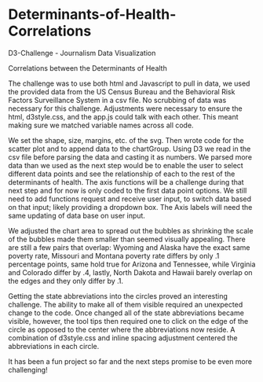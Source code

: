 # Determinants-of-Health-Correlations
D3-Challenge - Journalism Data Visualization

Correlations between the Determinants of Health 

 The challenge was to use both html and Javascript to pull in data, we used the provided data from the US Census Bureau and the Behavioral Risk Factors Surveillance System in a csv file. No scrubbing of data was necessary for this challenge. Adjustments were necessary to ensure the html, d3style.css, and the app.js could talk with each other. This meant making sure we matched variable names across all code. 

We set the shape, size, margins, etc. of the svg. Then wrote code for the scatter plot and to append data to the chartGroup. Using D3 we read in the csv file before parsing the data and casting it as numbers. We parsed more data than we used as the next step would be to enable the user to select different data points and see the relationship of each to the rest of the determinants of health. The axis functions will be a challenge during that next step and for now is only coded to the first data point options. We still need to add functions request and receive user input, to switch data based on that input; likely providing a dropdown box. The Axis labels will need the same updating of data base on user input. 

We adjusted the chart area to spread out the bubbles as shrinking the scale of the bubbles made them smaller than seemed visually appealing. There are still a few pairs that overlap: Wyoming and Alaska have the exact same poverty rate, Missouri and Montana poverty rate differs by only .1 percentage points, same hold true for Arizona and Tennessee, while Virginia and Colorado differ by .4, lastly, North Dakota and Hawaii barely overlap on the edges and they only differ by .1.

Getting the state abbreviations into the circles proved an interesting challenge. The ability to make all of them visible required an unexpected change to the code. Once changed all of the state abbreviations became visible, however, the tool tips then required one to click on the edge of the circle as opposed to the center where the abbreviations now reside. A combination of d3style.css and inline spacing adjustment centered the abbreviations in each circle.

It has been a fun project so far and the next steps promise to be even more challenging!

